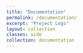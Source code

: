 ```yaml
---
title: "Documentation"
permalink: /documentation/
excerpt: "Project Logs"
layout: collection
classes: wide
collection: documentation 
---
```


